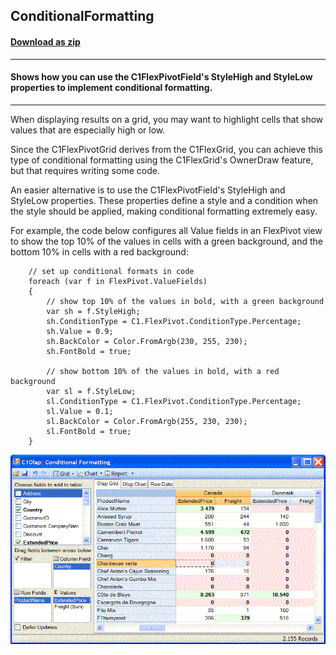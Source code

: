 ## ConditionalFormatting
#### [Download as zip](https://grapecity.github.io/DownGit/#/home?url=https://github.com/GrapeCity/ComponentOne-WinForms-Samples/tree/master/NetFramework\FlexPivot\CS\ConditionalFormatting)
____
#### Shows how you can use the C1FlexPivotField's StyleHigh and StyleLow properties to implement conditional formatting.
____
When displaying results on a grid, you may want to highlight cells that show values that are especially high or low. 

Since the C1FlexPivotGrid derives from the C1FlexGrid, you can achieve this type of conditional formatting using the C1FlexGrid's OwnerDraw feature, but that requires writing some code.

An easier alternative is to use the C1FlexPivotField's StyleHigh and StyleLow properties.
These properties define a style and a condition when the style should be applied, making conditional formatting extremely easy.

For example, the code below configures all Value fields in an FlexPivot view to show the top 10% of the values in cells with a green background,
and the bottom 10% in cells with a red background:

```
    // set up conditional formats in code
    foreach (var f in FlexPivot.ValueFields)
    {
        // show top 10% of the values in bold, with a green background
        var sh = f.StyleHigh;
        sh.ConditionType = C1.FlexPivot.ConditionType.Percentage;
        sh.Value = 0.9;
        sh.BackColor = Color.FromArgb(230, 255, 230);
        sh.FontBold = true;

        // show bottom 10% of the values in bold, with a red background
        var sl = f.StyleLow;
        sl.ConditionType = C1.FlexPivot.ConditionType.Percentage;
        sl.Value = 0.1;
        sl.BackColor = Color.FromArgb(255, 230, 230);
        sl.FontBold = true;
    }
```
![screenshot](screenshot.png)
